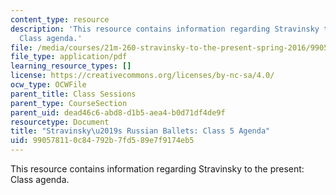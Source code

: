 ```yaml
---
content_type: resource
description: 'This resource contains information regarding Stravinsky to the present:
  Class agenda.'
file: /media/courses/21m-260-stravinsky-to-the-present-spring-2016/990578110c84792b7fd589e7f9174eb5_MIT21M_260S16_class05.pdf
file_type: application/pdf
learning_resource_types: []
license: https://creativecommons.org/licenses/by-nc-sa/4.0/
ocw_type: OCWFile
parent_title: Class Sessions
parent_type: CourseSection
parent_uid: dead46c6-abd8-d1b5-aea4-b0d71df4de9f
resourcetype: Document
title: "Stravinsky\u2019s Russian Ballets: Class 5 Agenda"
uid: 99057811-0c84-792b-7fd5-89e7f9174eb5
---
```

This resource contains information regarding Stravinsky to the present: Class agenda.